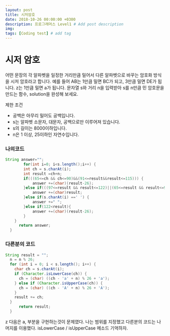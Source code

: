 ```yaml
---
layout: post
title: 시저암호
date: 2018-10-26 00:00:00 +0300
description: 프로그래머스 Level1 # Add post description
img: 
tags: [Coding test] # add tag
---
```


# 시저 암호

어떤 문장의 각 알파벳을 일정한 거리만큼 밀어서 다른 알파벳으로 바꾸는 암호화 방식을 시저 암호라고 합니다.
예를 들어 AB는 1만큼 밀면 BC가 되고, 3만큼 밀면 DE가 됩니다. z는 1만큼 밀면 a가 됩니다.
문자열 s와 거리 n을 입력받아 s를 n만큼 민 암호문을 만드는 함수, solution을 완성해 보세요.

제한 조건
- 공백은 아무리 밀어도 공백입니다.
- s는 알파벳 소문자, 대문자, 공백으로만 이루어져 있습니다.
- s의 길이는 8000이하입니다.
- n은 1 이상, 25이하인 자연수입니다.

### 나의코드
~~~java
String answer="";
        for(int i=0; i<s.length();i++) {
        int ch = s.charAt(i);
        int result =ch+n;
        if(((65<=ch && ch<=90)&&(91<=result&&result<=115))) {
            answer +=(char)(result-26);
        }else if(((97<=result && result<=122)||(65<=result && result<=90))) {
            answer +=(char)result;
        }else if(s.charAt(i) ==' ') {
            answer +=" ";
        }else if(122<result){
            answer +=(char)(result-26);
        }
    }
      return answer;
  }
~~~
### 다른분의 코드
~~~java
String result = "";
  n = n % 26;
  for (int i = 0; i < s.length(); i++) {
    char ch = s.charAt(i);
    if (Character.isLowerCase(ch)) {
      ch = (char) ((ch - 'a' + n) % 26 + 'a');
    } else if (Character.isUpperCase(ch)) {
      ch = (char) ((ch - 'A' + n) % 26 + 'A');
    }
    result += ch;
  }
      return result;
  }
~~~
z 다음은 a, 부분을 구현하는것이 문제였다.
나는 범위를 지정했고 다른분의 코드는 나머지를 이용했다.
isLowerCase / isUpperCase 메소드 기억하자.
